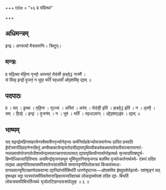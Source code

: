+++
title = "०६ प्र यदित्था"

+++
## अधिमन्त्रम्
इन्द्रः। अगस्त्यो मैत्रावरुणिः। त्रिष्टुप्।

## मन्त्रः
प्र यदि॒त्था म॑हि॒ना नृभ्यो॒ अस्त्यरं॒ रोद॑सी क॒क्ष्ये॒३॒॑ नास्मै॑ ।  
सं वि॑व्य॒ इन्द्रो॑ वृ॒जनं॒ न भूमा॒ भर्ति॑ स्व॒धावाँ॑ ओप॒शमि॑व॒ द्याम् ॥

## पदपाठः
प्र । यत् । इ॒त्था । म॒हि॒ना । नृऽभ्यः॑ । अस्ति॑ । अर॑म् । रोद॑सी॒ इति॑ । क॒क्ष्ये॒३॒॑ इति॑ । न । अ॒स्मै॒ ।  
सम् । वि॒व्ये॒ । इन्द्रः॑ । वृ॒जन॑म् । न । भूम॑ । भर्ति॑ । स्व॒धाऽवा॑न् । ओ॒प॒शम्ऽइ॑व । द्याम् ॥

## भाष्यम्
यत् यइन्द्रोमहिनामहत्त्वेनस्वैश्वर्येणनृभ्योनेतृभ्यः कर्मनिर्वाहकेभ्योयजमानेभ्यः प्रास्ति प्रभवति ईष्टेस्वर्गादिप्रदानेनरक्षितुं अम्सैरक्षकायेन्द्रायरोदसीद्यावापृथिव्यौकक्ष्येकक्ष्यायतेसतीसञ्चारायनारं- नालन्नपर्याप्तेजगतोधीशस्येन्द्रस्यसञ्चारायाल्पत्वात् द्यावापृथिव्यौनपर्याप्तेइत्यर्थः सृज्यादपिस्रष्टुर्म- हिम्नोधिकत्वादितिभावः अयमिन्द्रोवृजनन्नभूम भूमिंभूतानिवावृजनन्न बलमिव वृजतेःकर्तनार्थस्ये- दंरूपं तदिव तद्यथा आवृणोतितथायमपिस्वतेजसासंविव्ये सम्यगावृणोतिलोकत्रयं किंचायंस्वधा- वानन्नावान्वृष्टिलक्षणोदकवान्वा द्यान्दिवंभर्तिबिभर्ति धारणेदृष्टान्तः—ओपशमिव ईषदुपशेतेइत्यो- पशंश्रृङ्गं तत् वृषभइव यद्वा परस्परंसमीपेवर्तमानाङ्क्षित्यन्तरिक्षाख्यं लोकद्वयमोपशं तदिव द्यां- बिभर्ति लोकत्रयमपिबिभर्तित्यर्थः भृञोलटिछान्दसःशपोलुक् ॥ ६ ॥